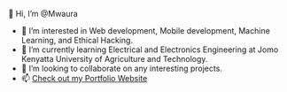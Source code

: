 👋 Hi, I’m @Mwaura

- 👀 I’m interested in Web development, Mobile development, Machine Learning, and Ethical Hacking.
- 🌱 I’m currently learning Electrical and Electronics Engineering at Jomo Kenyatta University of Agriculture and Technology.
- 💞️ I’m looking to collaborate on any interesting projects.
- 📫 <a href="https://mwauraportfolio.netlify.app/" target="_blank">Check out my Portfolio Website</a>

<!---
MwauratheAlex/MwauratheAlex is a ✨ special ✨ repository because its `README.md` (this file) appears on your GitHub profile.
You can click the Preview link to take a look at your changes.
--->

